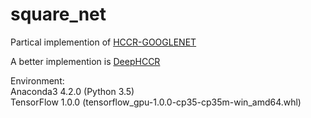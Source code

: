# square_net

Partical implemention of [HCCR-GOOGLENET](http://pdfs.semanticscholar.org/71c5/e84597c3e8fefa28429fc1cc0e5771628ec3.pdf)

A better implemention is [DeepHCCR](https://github.com/chongyangtao/DeepHCCR)

Environment:  
Anaconda3 4.2.0 (Python 3.5)  
TensorFlow 1.0.0 (tensorflow_gpu-1.0.0-cp35-cp35m-win_amd64.whl)  
